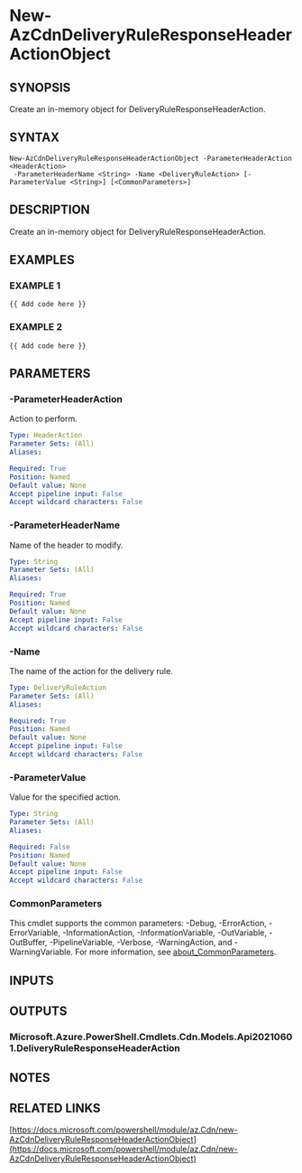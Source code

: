 ﻿---
external help file: Az.Cdn-help.xml
Module Name: Az.Cdn
online version: https://docs.microsoft.com/powershell/module/az.Cdn/new-AzCdnDeliveryRuleResponseHeaderActionObject
schema: 2.0.0
---

# New-AzCdnDeliveryRuleResponseHeaderActionObject

## SYNOPSIS
Create an in-memory object for DeliveryRuleResponseHeaderAction.

## SYNTAX

```
New-AzCdnDeliveryRuleResponseHeaderActionObject -ParameterHeaderAction <HeaderAction>
 -ParameterHeaderName <String> -Name <DeliveryRuleAction> [-ParameterValue <String>] [<CommonParameters>]
```

## DESCRIPTION
Create an in-memory object for DeliveryRuleResponseHeaderAction.

## EXAMPLES

### EXAMPLE 1
```
{{ Add code here }}
```

### EXAMPLE 2
```
{{ Add code here }}
```

## PARAMETERS

### -ParameterHeaderAction
Action to perform.

```yaml
Type: HeaderAction
Parameter Sets: (All)
Aliases:

Required: True
Position: Named
Default value: None
Accept pipeline input: False
Accept wildcard characters: False
```

### -ParameterHeaderName
Name of the header to modify.

```yaml
Type: String
Parameter Sets: (All)
Aliases:

Required: True
Position: Named
Default value: None
Accept pipeline input: False
Accept wildcard characters: False
```

### -Name
The name of the action for the delivery rule.

```yaml
Type: DeliveryRuleAction
Parameter Sets: (All)
Aliases:

Required: True
Position: Named
Default value: None
Accept pipeline input: False
Accept wildcard characters: False
```

### -ParameterValue
Value for the specified action.

```yaml
Type: String
Parameter Sets: (All)
Aliases:

Required: False
Position: Named
Default value: None
Accept pipeline input: False
Accept wildcard characters: False
```

### CommonParameters
This cmdlet supports the common parameters: -Debug, -ErrorAction, -ErrorVariable, -InformationAction, -InformationVariable, -OutVariable, -OutBuffer, -PipelineVariable, -Verbose, -WarningAction, and -WarningVariable. For more information, see [about_CommonParameters](http://go.microsoft.com/fwlink/?LinkID=113216).

## INPUTS

## OUTPUTS

### Microsoft.Azure.PowerShell.Cmdlets.Cdn.Models.Api20210601.DeliveryRuleResponseHeaderAction
## NOTES

## RELATED LINKS

[https://docs.microsoft.com/powershell/module/az.Cdn/new-AzCdnDeliveryRuleResponseHeaderActionObject](https://docs.microsoft.com/powershell/module/az.Cdn/new-AzCdnDeliveryRuleResponseHeaderActionObject)

